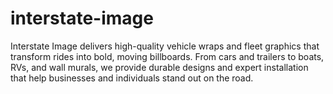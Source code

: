 # interstate-image
Interstate Image delivers high-quality vehicle wraps and fleet graphics that transform rides into bold, moving billboards. From cars and trailers to boats, RVs, and wall murals, we provide durable designs and expert installation that help businesses and individuals stand out on the road.
